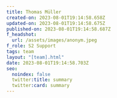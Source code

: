 ```yaml
---
title: Thomas Müller
created-on: 2023-08-01T19:14:58.658Z
updated-on: 2023-08-01T19:14:58.675Z
published-on: 2023-08-01T19:14:58.687Z
f_headshot:
  url: /assets/images/anonym.jpeg
f_role: S2 Support
tags: team
layout: "[team].html"
date: 2023-08-01T19:14:58.703Z
seo:
  noindex: false
  twitter:title: summary
  twitter:card: summary
---
```

